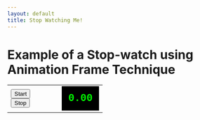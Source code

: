 ```yaml
---
layout: default
title: Stop Watching Me!
---
```

<h1>Example of a Stop-watch using Animation Frame Technique</h1>
<table cellpadding="10">
<tbody><tr>
<td style="width:100px;">
<button id="start">Start</button>
<br><button id="stop">Stop</button>
</td>
<td>
<div id="timer" style="background-color:black;color:#0F0;padding:15px;font-family:courier;font-weight:bold;font-size:23px;">0.00</div>
</td>
</tr>
</tbody></table>

<script type="text/python">
from browser import document
from browser.timer import request_animation_frame as raf
from browser.timer import cancel_animation_frame as caf
import time
import math
from datetime import datetime

id = None
counter = datetime.now()
timermode = 0

def show():
    global counter
    elapsed = datetime.now() - counter
    document["timer"].innerHTML = "%0.2f"%(elapsed.total_seconds())

def start_hold_timer(ev):
    global id
    global timermode
    global counter
    if id is None:
        timermode = 1
        counter = datetime.now()
    if timermode>0:
        id = raf(start_hold_timer)
        show()

def stop_timer(ev):
    global id
    global timermode
    if not (id is None):
        caf(id)
        id = None
    timermode = 0
    
document["start"].bind("click", start_hold_timer)
document["stop"].bind("click", stop_timer)
</script>
